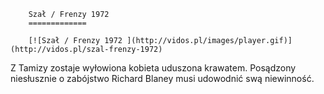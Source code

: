 
        Szał / Frenzy 1972 
        =============
        
        [![Szał / Frenzy 1972 ](http://vidos.pl/images/player.gif)](http://vidos.pl/szal-frenzy-1972)
        
        
 Z Tamizy zostaje wyłowiona kobieta uduszona krawatem. Posądzony niesłusznie o zabójstwo Richard Blaney musi udowodnić swą niewinność.
    